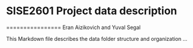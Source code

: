 # SISE2601 Project data description
================
Eran Aizikovich and Yuval Segal

This Markdown file describes the data folder structure and organization ...

